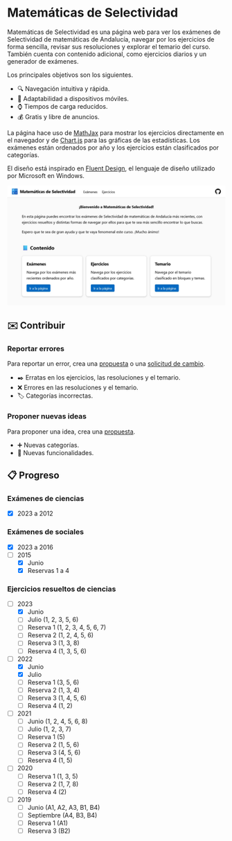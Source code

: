 # Matemáticas de Selectividad

Matemáticas de Selectividad es una página web para ver los exámenes de Selectividad de matemáticas de Andalucía, navegar por los ejercicios de forma sencilla, revisar sus resoluciones y explorar el temario del curso.
También cuenta con contenido adicional, como ejercicios diarios y un generador de exámenes.

Los principales objetivos son los siguientes.

- 🔍 Navegación intuitiva y rápida.
- 📱 Adaptabilidad a dispositivos móviles.
- ⌚ Tiempos de carga reducidos.
- 💰 Gratis y libre de anuncios.

La página hace uso de [MathJax](https://www.mathjax.org/) para mostrar los ejercicios directamente en el navegador y de [Chart.js](https://www.chartjs.org/) para las gráficas de las estadísticas.
Los exámenes están ordenados por año y los ejercicios están clasificados por categorías.

El diseño está inspirado en [Fluent Design](https://fluent2.microsoft.design), el lenguaje de diseño utilizado por Microsoft en Windows.

![Captura de pantalla](img/screenshot.jpg)

## ✉️ Contribuir

### Reportar errores
Para reportar un error, crea una [propuesta](https://github.com/DanielSevillano/matematicas-selectividad/issues) o una [solicitud de cambio](https://github.com/DanielSevillano/matematicas-selectividad/pulls).

- ✒️ Erratas en los ejercicios, las resoluciones y el temario.
- ❌ Errores en las resoluciones y el temario.
- 🏷️ Categorías incorrectas.

### Proponer nuevas ideas
Para proponer una idea, crea una [propuesta](https://github.com/DanielSevillano/matematicas-selectividad/issues).

- ➕ Nuevas categorías.
- 🚀 Nuevas funcionalidades.

## 📋 Progreso

### Exámenes de ciencias
- [x] 2023 a 2012

### Exámenes de sociales
- [x] 2023 a 2016
- [ ] 2015
    - [x] Junio
    - [x] Reservas 1 a 4

### Ejercicios resueltos de ciencias
- [ ] 2023
    - [x] Junio
    - [ ] Julio (1, 2, 3, 5, 6)
    - [ ] Reserva 1 (1, 2, 3, 4, 5, 6, 7)
    - [ ] Reserva 2 (1, 2, 4, 5, 6)
    - [ ] Reserva 3 (1, 3, 8)
    - [ ] Reserva 4 (1, 3, 5, 6)
- [ ] 2022
    - [x] Junio
    - [x] Julio
    - [ ] Reserva 1 (3, 5, 6)
    - [ ] Reserva 2 (1, 3, 4)
    - [ ] Reserva 3 (1, 4, 5, 6)
    - [ ] Reserva 4 (1, 2)
- [ ] 2021
    - [ ] Junio (1, 2, 4, 5, 6, 8)
    - [ ] Julio (1, 2, 3, 7)
    - [ ] Reserva 1 (5)
    - [ ] Reserva 2 (1, 5, 6)
    - [ ] Reserva 3 (4, 5, 6)
    - [ ] Reserva 4 (1, 5)
- [ ] 2020
    - [ ] Reserva 1 (1, 3, 5)
    - [ ] Reserva 2 (1, 7, 8)
    - [ ] Reserva 4 (2)
- [ ] 2019
    - [ ] Junio (A1, A2, A3, B1, B4)
    - [ ] Septiembre (A4, B3, B4)
    - [ ] Reserva 1 (A1)
    - [ ] Reserva 3 (B2)